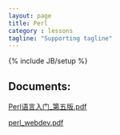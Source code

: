 ```yaml
---
layout: page
title: Perl
category : lessons
tagline: "Supporting tagline"
---
```

{% include JB/setup %}

## Documents:

[Perl语言入门_第五版.pdf](/docs/perl/Perl语言入门_第五版.pdf)


[perl_webdev.pdf](/docs/perl/perl_webdev.pdf)




